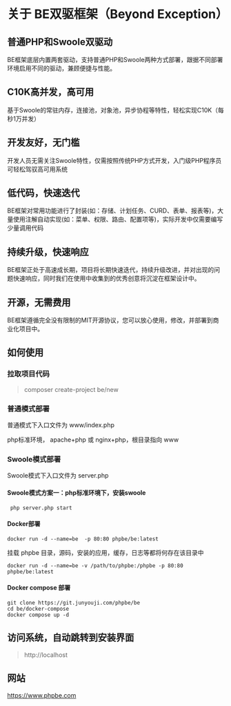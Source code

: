 
# 关于 BE双驱框架（Beyond Exception）


## 普通PHP和Swoole双驱动
BE框架底层内置两套驱动，支持普通PHP和Swoole两种方式部署，跟据不同部署环境启用不同的驱动，兼顾便捷与性能。

## C10K高并发，高可用
基于Swoole的常驻内存，连接池，对象池，异步协程等特性，轻松实现C10K（每秒1万并发）

## 开发友好，无门槛
开发人员无需关注Swoole特性，仅需按照传统PHP方式开发，入门级PHP程序员可轻松驾驭高可用系统

## 低代码，快速迭代
BE框架对常用功能进行了封装(如：存储、计划任务、CURD、表单、报表等)，大量使用注解自动实现(如：菜单、权限、路由、配置项等)，实际开发中仅需要编写少量调用代码

## 持续升级，快速响应
BE框架正处于高速成长期，项目将长期快速迭代，持续升级改进，并对出现的问题快速响应，同时我们在使用中收集到的优秀创意将沉淀在框架设计中。

## 开源，无需费用
BE框架遵循完全没有限制的MIT开源协议，您可以放心使用，修改，并部署到商业化项目中。


## 如何使用

### 拉取项目代码

> composer create-project be/new


### 普通模式部署

普通模式下入口文件为 www/index.php

php标准环境， apache+php 或 nginx+php，根目录指向 www


### Swoole模式部署

Swoole模式下入口文件为 server.php

#### Swoole模式方案一：php标准环境下，安装swoole

```shell
 php server.php start
 ```


#### Docker部署

```shell
docker run -d --name=be  -p 80:80 phpbe/be:latest
```

挂载 phpbe 目录，源码，安装的应用，缓存，日志等都将何存在该目录中

```shell
docker run -d --name=be -v /path/to/phpbe:/phpbe -p 80:80 phpbe/be:latest
```


#### Docker compose 部署

```shell
git clone https://git.junyouji.com/phpbe/be
cd be/docker-compose
docker compose up -d
```


## 访问系统，自动跳转到安装界面

> http://localhost


## 网站
    
https://www.phpbe.com
